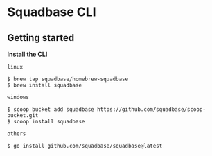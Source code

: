 # Squadbase CLI

## Getting started

**Install the CLI**

`linux`

```shell
$ brew tap squadbase/homebrew-squadbase
$ brew install squadbase
```

`windows`

```shell
$ scoop bucket add squadbase https://github.com/squadbase/scoop-bucket.git
$ scoop install squadbase
```

`others`

```shell
$ go install github.com/squadbase/squadbase@latest
```

